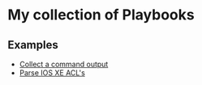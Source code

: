# My collection of Playbooks

## Examples

- [Collect a command output](collect-command.md)
- [Parse IOS XE ACL's](ios-genie-show-acl.yml)